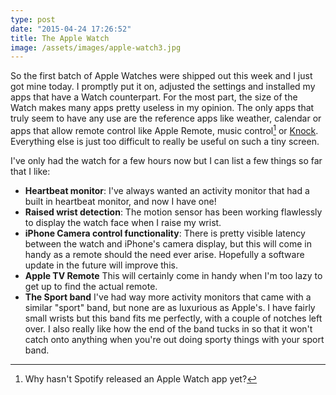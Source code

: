 ```yaml
---
type: post
date: "2015-04-24 17:26:52"
title: The Apple Watch
image: /assets/images/apple-watch3.jpg
---
```

So the first batch of Apple Watches were shipped out this week and I just got mine today. I promptly put it on, adjusted the settings and installed my apps that have a Watch counterpart. For the most part, the size of the Watch makes many apps pretty useless in my opinion. The only apps that truly seem to have any use are the reference apps like weather, calendar or apps that allow remote control like Apple Remote, music control[^1] or [Knock](www.knocktounlock.com). Everything else is just too difficult to really be useful on such a tiny screen.

I've only had the watch for a few hours now but I can list a few things so far that I like:

- **Heartbeat monitor**: I've always wanted an activity monitor that had a built in heartbeat monitor, and now I have one!
- **Raised wrist detection**: The motion sensor has been working flawlessly to display the watch face when I raise my wrist.
- **iPhone Camera control functionality**: There is pretty visible latency between the watch and iPhone's camera display, but this will come in handy as a remote should the need ever arise. Hopefully a software update in the future will improve this.
- **Apple TV Remote** This will certainly come in handy when I'm too lazy to get up to find the actual remote. 
- **The Sport band** I've had way more activity monitors that came with a similar "sport" band, but none are as luxurious as Apple's. I have fairly small wrists but this band fits me perfectly, with a couple of notches left over. I also really like how the end of the band tucks in so that it won't catch onto anything when you're out doing sporty things with your sport band. 

[^1]:	Why hasn't Spotify released an Apple Watch app yet?